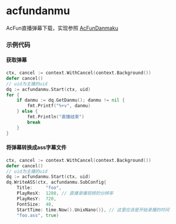# acfundanmu
AcFun直播弹幕下载，实现参照 [AcFunDanmaku](https://github.com/wpscott/AcFunDanmaku/tree/master/AcFunDanmu)

### 示例代码
#### 获取弹幕
```go
ctx, cancel := context.WithCancel(context.Background())
defer cancel()
// uid为主播的uid
dq := acfundanmu.Start(ctx, uid)
for {
    if danmu := dq.GetDanmu(); danmu != nil {
        fmt.Printf("%+v", danmu)
    } else {
        fmt.Println("直播结束")
        break
    }
}
```
#### 将弹幕转换成ass字幕文件
```go
ctx, cancel := context.WithCancel(context.Background())
defer cancel()
// uid为主播的uid
dq := acfundanmu.Start(ctx, uid)
dq.WriteASS(ctx, acfundanmu.SubConfig{
    Title:     "foo",
    PlayResX:  1280, // 直播录播视频的分辨率
    PlayResY:  720,
    FontSize:  40,
    StartTime: time.Now().UnixNano()}, // 这里应该是开始录播的时间
    "foo.ass", true)
```
